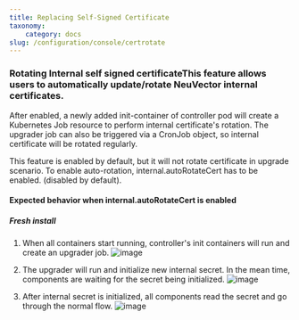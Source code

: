 ```yaml
---
title: Replacing Self-Signed Certificate
taxonomy:
    category: docs
slug: /configuration/console/certrotate
---
```


### Rotating Internal self signed certificateThis feature allows users to automatically update/rotate NeuVector internal certificates.

After enabled, a newly added init-container of controller pod will create a Kubernetes Job resource to perform internal certificate's rotation. The upgrader job can also be triggered via a CronJob object, so internal certificate will be rotated regularly.

This feature is enabled by default, but it will not rotate certificate in upgrade scenario. To enable auto-rotation, internal.autoRotateCert has to be enabled. (disabled by default).

#### Expected behavior when internal.autoRotateCert is enabled
##### Fresh install

1. When all containers start running, controller's init containers will run and create an upgrader job.
![image](https://github.com/user-attachments/assets/10bfe8a0-0678-4657-a74f-b8855b9ed1c9)

2. The upgrader will run and initialize new internal secret. In the mean time, components are waiting for the secret being initialized.
![image](https://github.com/user-attachments/assets/5d31bdcc-a9fd-4fc7-88df-3bed8957a795)

3. After internal secret is initialized, all components read the secret and go through the normal flow.
![image](https://github.com/user-attachments/assets/a041f4a1-ddde-4480-b77a-b4b39b75b00a)
